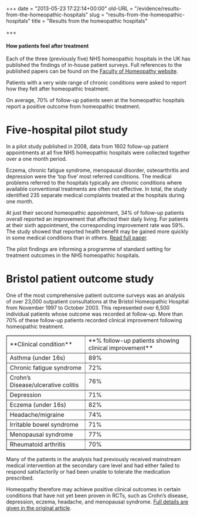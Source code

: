 +++
date = "2013-05-23 17:22:14+00:00"
old-URL = "/evidence/results-from-the-homeopathic-hospitals"
slug = "results-from-the-homeopathic-hospitals"
title = "Results from the homeopathic hospitals"

+++

#### How patients feel after treatment

Each of the three (previously five) NHS homeopathic hospitals in the UK has published the findings of in-house patient surveys. Full references to the published papers can be found on the [Faculty of Homeopathy website](http://www.facultyofhomeopathy.org/research/clinical-outcomes-studies/).

Patients with a very wide range of chronic conditions were asked to report how they felt after homeopathic treatment.

On average, 70% of follow-up patients seen at the homeopathic hospitals report a positive outcome from homeopathic treatment.

# Five-hospital pilot study

In a pilot study published in 2008, data from 1602 follow-up patient appointments at all five NHS homeopathic hospitals were collected together over a one month period.

Eczema, chronic fatigue syndrome, menopausal disorder, osteoarthritis and depression were the ‘top five’ most referred conditions. The medical problems referred to the hospitals typically are chronic conditions where available conventional treatments are often not effective. In total, the study identified 235 separate medical complaints treated at the hospitals during one month.

At just their second homeopathic appointment, 34% of follow-up patients overall reported an improvement that affected their daily living. For patients at their sixth appointment, the corresponding improvement rate was 59%. The study showed that reported health benefit may be gained more quickly in some medical conditions than in others. [Read full paper](https://res.cloudinary.com/homeopathyuk/v1557403245/bha/Five_hospital_study_2008.pdf).

The pilot findings are informing a programme of standard setting for treatment outcomes in the NHS homeopathic hospitals.

# Bristol patient outcome study

One of the most comprehensive patient outcome surveys was an analysis of over 23,000 outpatient consultations at the Bristol Homeopathic Hospital from November 1997 to October 2003. This represented over 6,500 individual patients whose outcome was recorded at follow-up. More than 70% of these follow-up patients recorded clinical improvement following homeopathic treatment.
<table cellpadding="1" width="472" cellspacing="1" border="1" >
<tbody >
<tr >

<td >**Clinical condition**
</td>

<td >**% follow-up patients showing clinical improvement**
</td>
</tr>
<tr >

<td >Asthma (under 16s)
</td>

<td >89%
</td>
</tr>
<tr >

<td >Chronic fatigue syndrome
</td>

<td >72%
</td>
</tr>
<tr >

<td >Crohn’s Disease/ulcerative colitis
</td>

<td >76%
</td>
</tr>
<tr >

<td >Depression
</td>

<td >71%
</td>
</tr>
<tr >

<td >Eczema (under 16s)
</td>

<td >82%
</td>
</tr>
<tr >

<td >Headache/migraine
</td>

<td >74%
</td>
</tr>
<tr >

<td >Irritable bowel syndrome
</td>

<td >71%
</td>
</tr>
<tr >

<td >Menopausal syndrome
</td>

<td >77%
</td>
</tr>
<tr >

<td >Rheumatoid arthritis
</td>

<td >70%
</td>
</tr>
</tbody>
</table>
Many of the patients in the analysis had previously received mainstream medical intervention at the secondary care level and had either failed to respond satisfactorily or had been unable to tolerate the medication prescribed.

Homeopathy therefore may achieve positive clinical outcomes in certain conditions that have not yet been proven in RCTs, such as Crohn’s disease, depression, eczema, headache, and menopausal syndrome. [Full details are given in the original article](https://res.cloudinary.com/homeopathyuk/v1557403245/bha/JACM_11_5_p793-798.pdf).
